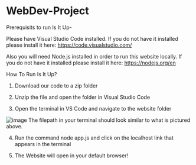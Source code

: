 # WebDev-Project
Prerequisits to run Is It Up-

Please have Visual Studio Code installed. If you do not have it installed please install it here:
https://code.visualstudio.com/

Also you will need Node.js installed in order to run this website locally. If you do not have it installed please install it here:
https://nodejs.org/en

How To Run Is It Up?
1. Download our code to a zip folder

2. Unzip the file and open the folder in Visual Studio Code

3. Open the terminal in VS Code and navigate to the website folder

![image](https://user-images.githubusercontent.com/54991313/229598025-81a2be4d-f1ff-4cc5-ae9e-f1c7bfade583.png)
The filepath in your terminal should look similar to what is pictured above.

4. Run the command node app.js and click on the localhost link that appears in the terminal

5. The Website will open in your default browser!
